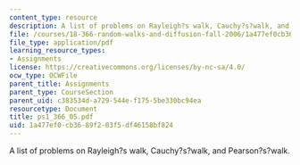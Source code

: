 ```yaml
---
content_type: resource
description: A list of problems on Rayleigh?s walk, Cauchy?s?walk, and Pearson?s?walk.
file: /courses/18-366-random-walks-and-diffusion-fall-2006/1a477ef0cb3689f203f5df46158bf824_ps1_366_05.pdf
file_type: application/pdf
learning_resource_types:
- Assignments
license: https://creativecommons.org/licenses/by-nc-sa/4.0/
ocw_type: OCWFile
parent_title: Assignments
parent_type: CourseSection
parent_uid: c383534d-a729-544e-f175-5be330bc94ea
resourcetype: Document
title: ps1_366_05.pdf
uid: 1a477ef0-cb36-89f2-03f5-df46158bf824
---
```

A list of problems on Rayleigh?s walk, Cauchy?s?walk, and Pearson?s?walk.